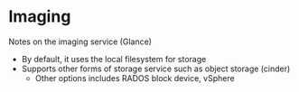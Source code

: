 # Imaging

Notes on the imaging service (Glance)

- By default, it uses the local filesystem for storage
- Supports other forms of storage service such as object storage (cinder)
    - Other options includes RADOS block device, vSphere